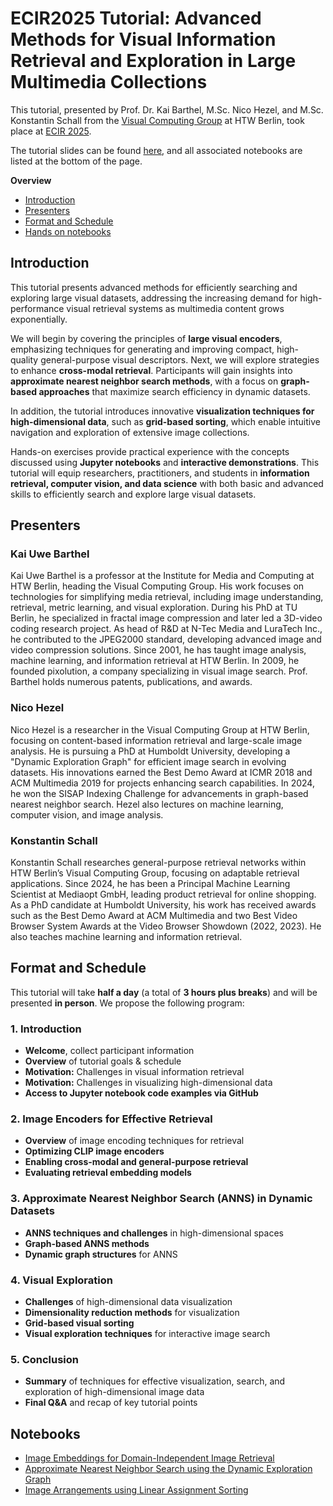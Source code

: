 # ECIR2025 Tutorial: Advanced Methods for Visual Information Retrieval and Exploration in Large Multimedia Collections

This tutorial, presented by Prof. Dr. Kai Barthel, M.Sc. Nico Hezel, and M.Sc. Konstantin Schall from the [Visual Computing Group](https://visual-computing.com/) at HTW Berlin, took place at [ECIR 2025](https://ecir2025.eu/). 

The tutorial slides can be found [here](https://docs.google.com/presentation/d/1LyVHJdSKILwAmz4qe6F3AUpSLWqUnHBz39pTgq1DLXM/edit?usp=sharing), and all associated notebooks are listed at the bottom of the page.

**Overview**
- [Introduction](#introduction)
- [Presenters](#presenters)
- [Format and Schedule](#format-and-schedule)
- [Hands on notebooks](#notebooks)



## Introduction
This tutorial presents advanced methods for efficiently searching and exploring large visual datasets, addressing the increasing demand for high-performance visual retrieval systems as multimedia content grows exponentially.

We will begin by covering the principles of **large visual encoders**, emphasizing techniques for generating and improving compact, high-quality general-purpose visual descriptors. Next, we will explore strategies to enhance **cross-modal retrieval**. Participants will gain insights into **approximate nearest neighbor search methods**, with a focus on **graph-based approaches** that maximize search efficiency in dynamic datasets.

In addition, the tutorial introduces innovative **visualization techniques for high-dimensional data**, such as **grid-based sorting**, which enable intuitive navigation and exploration of extensive image collections.

Hands-on exercises provide practical experience with the concepts discussed using **Jupyter notebooks** and **interactive demonstrations**. This tutorial will equip researchers, practitioners, and students in **information retrieval, computer vision, and data science** with both basic and advanced skills to efficiently search and explore large visual datasets.

## **Presenters**

### **Kai Uwe Barthel**  
Kai Uwe Barthel is a professor at the Institute for Media and Computing at HTW Berlin, heading the Visual Computing Group. His work focuses on technologies for simplifying media retrieval, including image understanding, retrieval, metric learning, and visual exploration. During his PhD at TU Berlin, he specialized in fractal image compression and later led a 3D-video coding research project. As head of R&D at N-Tec Media and LuraTech Inc., he contributed to the JPEG2000 standard, developing advanced image and video compression solutions. Since 2001, he has taught image analysis, machine learning, and information retrieval at HTW Berlin. In 2009, he founded pixolution, a company specializing in visual image search. Prof. Barthel holds numerous patents, publications, and awards.

### **Nico Hezel**  
Nico Hezel is a researcher in the Visual Computing Group at HTW Berlin, focusing on content-based information retrieval and large-scale image analysis. He is pursuing a PhD at Humboldt University, developing a "Dynamic Exploration Graph" for efficient image search in evolving datasets. His innovations earned the Best Demo Award at ICMR 2018 and ACM Multimedia 2019 for projects enhancing search capabilities. In 2024, he won the SISAP Indexing Challenge for advancements in graph-based nearest neighbor search. Hezel also lectures on machine learning, computer vision, and image analysis.

### **Konstantin Schall**  
Konstantin Schall researches general-purpose retrieval networks within HTW Berlin’s Visual Computing Group, focusing on adaptable retrieval applications. Since 2024, he has been a Principal Machine Learning Scientist at Mediaopt GmbH, leading product retrieval for online shopping. As a PhD candidate at Humboldt University, his work has received awards such as the Best Demo Award at ACM Multimedia and two Best Video Browser System Awards at the Video Browser Showdown (2022, 2023). He also teaches machine learning and information retrieval.



## Format and Schedule

This tutorial will take **half a day** (a total of **3 hours plus breaks**) and will be presented **in person**. We propose the following program:

### 1. Introduction
- **Welcome**, collect participant information  
- **Overview** of tutorial goals & schedule  
- **Motivation:** Challenges in visual information retrieval  
- **Motivation:** Challenges in visualizing high-dimensional data  
- **Access to Jupyter notebook code examples via GitHub**  

### 2. Image Encoders for Effective Retrieval
- **Overview** of image encoding techniques for retrieval  
- **Optimizing CLIP image encoders**  
- **Enabling cross-modal and general-purpose retrieval**  
- **Evaluating retrieval embedding models**  

### 3. Approximate Nearest Neighbor Search (ANNS) in Dynamic Datasets
- **ANNS techniques and challenges** in high-dimensional spaces  
- **Graph-based ANNS methods**  
- **Dynamic graph structures** for ANNS  

### 4. Visual Exploration
- **Challenges** of high-dimensional data visualization  
- **Dimensionality reduction methods** for visualization  
- **Grid-based visual sorting**  
- **Visual exploration techniques** for interactive image search  

### 5. Conclusion
- **Summary** of techniques for effective visualization, search, and exploration of high-dimensional image data  
- **Final Q&A** and recap of key tutorial points

## Notebooks

- [Image Embeddings for Domain-Independent Image Retrieval](https://colab.research.google.com/drive/1OS6_ZJgspG2uT025jpLy9wpRn1TNv6KJ)
- [Approximate Nearest Neighbor Search using the Dynamic Exploration Graph](https://colab.research.google.com/drive/1O1OjouD0lv7zFxTQp9rMRlbVWHDlRCCc)
- [Image Arrangements using Linear Assignment Sorting](https://colab.research.google.com/drive/1NzwQBlMfmHWunl0OSrqFdJKeK4nIdu-s)


